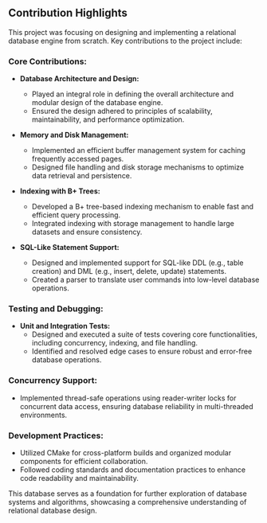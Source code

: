 ## Contribution Highlights
This project was focusing on designing and implementing a relational database engine from scratch. Key contributions to the project include:

### Core Contributions:
- **Database Architecture and Design:**
  - Played an integral role in defining the overall architecture and modular design of the database engine.
  - Ensured the design adhered to principles of scalability, maintainability, and performance optimization.

- **Memory and Disk Management:**
  - Implemented an efficient buffer management system for caching frequently accessed pages.
  - Designed file handling and disk storage mechanisms to optimize data retrieval and persistence.

- **Indexing with B+ Trees:**
  - Developed a B+ tree-based indexing mechanism to enable fast and efficient query processing.
  - Integrated indexing with storage management to handle large datasets and ensure consistency.

- **SQL-Like Statement Support:**
  - Designed and implemented support for SQL-like DDL (e.g., table creation) and DML (e.g., insert, delete, update) statements.
  - Created a parser to translate user commands into low-level database operations.

### Testing and Debugging:
- **Unit and Integration Tests:**
  - Designed and executed a suite of tests covering core functionalities, including concurrency, indexing, and file handling.
  - Identified and resolved edge cases to ensure robust and error-free database operations.

### Concurrency Support:
- Implemented thread-safe operations using reader-writer locks for concurrent data access, ensuring database reliability in multi-threaded environments.

### Development Practices:
- Utilized CMake for cross-platform builds and organized modular components for efficient collaboration.
- Followed coding standards and documentation practices to enhance code readability and maintainability.

This database serves as a foundation for further exploration of database systems and algorithms, showcasing a comprehensive understanding of relational database design.
